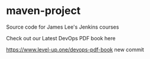 # maven-project
Source code for James Lee's Jenkins courses

Check out our Latest DevOps PDF book here

https://www.level-up.one/devops-pdf-book
new commit
